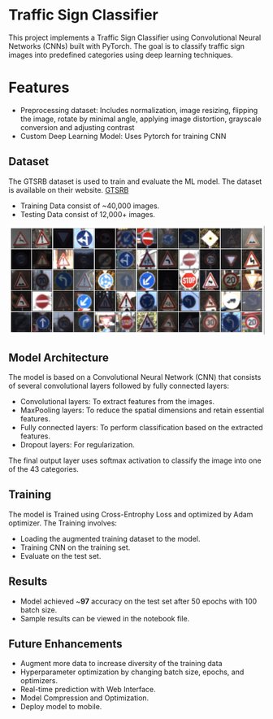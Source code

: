 # Traffic Sign Classifier

This project implements a Traffic Sign Classifier using Convolutional Neural Networks (CNNs) built with PyTorch. The goal is to classify traffic sign images into predefined categories using deep learning techniques.

# Features

* Preprocessing dataset: Includes normalization, image resizing, flipping the image, rotate by minimal angle, applying image distortion, grayscale conversion and adjusting contrast
* Custom Deep Learning Model: Uses Pytorch for training CNN


## Dataset

The GTSRB dataset is used to train and evaluate the ML model. The dataset is available on their website. [GTSRB](https://benchmark.ini.rub.de/gtsrb_dataset.html)

* Training Data consist of ~40,000 images.
* Testing Data consist of 12,000+ images.

<p align='center'><img src='Images/original_images.jpg'></p>

## Model Architecture

The model is based on a Convolutional Neural Network (CNN) that consists of several convolutional layers followed by fully connected layers:

* Convolutional layers: To extract features from the images.
* MaxPooling layers: To reduce the spatial dimensions and retain essential features.
* Fully connected layers: To perform classification based on the extracted features.
* Dropout layers: For regularization.

The final output layer uses softmax activation to classify the image into one of the 43 categories.

## Training

The model is Trained using Cross-Entrophy Loss and optimized by Adam optimizer.
The Training involves:

* Loading the augmented training dataset to the model.
* Training CNN on the training set.
* Evaluate on the test set.

## Results

* Model achieved ~<b>97</b> accuracy on the test set after 50 epochs with 100 batch size.
* Sample results can be viewed in the notebook file.

## Future Enhancements

* Augment more data to increase diversity of the training data
* Hyperparameter optimization by changing batch size, epochs, and optimizers.
* Real-time prediction with Web Interface.
* Model Compression and Optimization.
* Deploy model to mobile.
